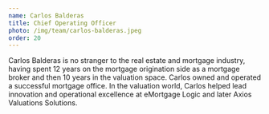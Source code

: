 ```yaml
---
name: Carlos Balderas
title: Chief Operating Officer
photo: /img/team/carlos-balderas.jpeg
order: 20
---
```


Carlos Balderas is no stranger to the real estate and mortgage industry, having spent 12 years on the mortgage origination side as a mortgage broker and then 10 years in the valuation space. Carlos owned and operated a successful mortgage office.   In the valuation world,  Carlos helped lead innovation and operational excellence at eMortgage Logic and later Axios Valuations Solutions.
